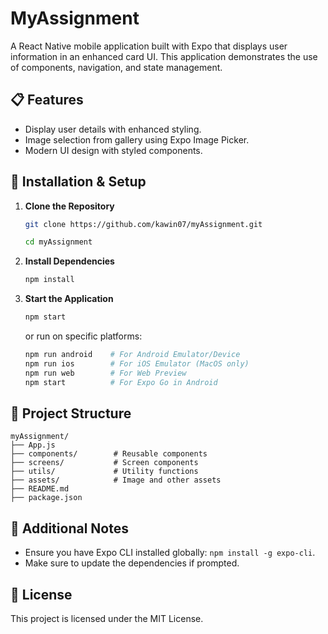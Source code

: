 
# MyAssignment

A React Native mobile application built with Expo that displays user information in an enhanced card UI. This application demonstrates the use of components, navigation, and state management.

## 📋 Features
- Display user details with enhanced styling.
- Image selection from gallery using Expo Image Picker.
- Modern UI design with styled components.

## 🚀 Installation & Setup
1. **Clone the Repository**
   ```bash
   git clone https://github.com/kawin07/myAssignment.git
   ```
   ```bash
   cd myAssignment
   ```

2. **Install Dependencies**
   ```bash
   npm install
   ```

3. **Start the Application**
   ```bash
   npm start
   ```
   or run on specific platforms:
   ```bash
   npm run android    # For Android Emulator/Device
   npm run ios        # For iOS Emulator (MacOS only)
   npm run web        # For Web Preview
   npm start          # For Expo Go in Android
   ```

## 📁 Project Structure
```
myAssignment/
├── App.js
├── components/        # Reusable components
├── screens/           # Screen components
├── utils/             # Utility functions
├── assets/            # Image and other assets
├── README.md
├── package.json
```

## 🔑 Additional Notes
- Ensure you have Expo CLI installed globally: `npm install -g expo-cli`.
- Make sure to update the dependencies if prompted.

## 📜 License
This project is licensed under the MIT License.
